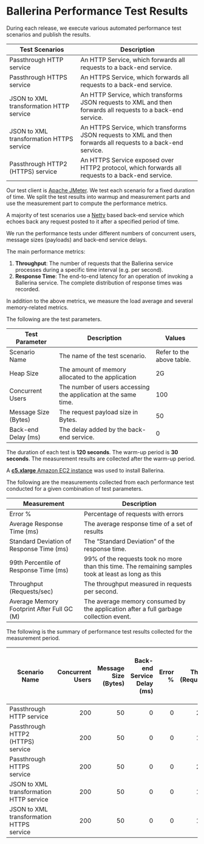 # Ballerina Performance Test Results

During each release, we execute various automated performance test scenarios and publish the results.

| Test Scenarios | Description |
| --- | --- |
| Passthrough HTTP service | An HTTP Service, which forwards all requests to a back-end service. |
| Passthrough HTTPS service | An HTTPS Service, which forwards all requests to a back-end service. |
| JSON to XML transformation HTTP service | An HTTP Service, which transforms JSON requests to XML and then forwards all requests to a back-end service. |
| JSON to XML transformation HTTPS service | An HTTPS Service, which transforms JSON requests to XML and then forwards all requests to a back-end service. |
| Passthrough HTTP2 (HTTPS) service | An HTTPS Service exposed over HTTP2 protocol, which forwards all requests to a back-end service. |

Our test client is [Apache JMeter](https://jmeter.apache.org/index.html). We test each scenario for a fixed duration of
time. We split the test results into warmup and measurement parts and use the measurement part to compute the
performance metrics.

A majority of test scenarios use a [Netty](https://netty.io/) based back-end service which echoes back any request
posted to it after a specified period of time.

We run the performance tests under different numbers of concurrent users, message sizes (payloads) and back-end service
delays.

The main performance metrics:

1. **Throughput**: The number of requests that the Ballerina service processes during a specific time interval (e.g. per second).
2. **Response Time**: The end-to-end latency for an operation of invoking a Ballerina service. The complete distribution of response times was recorded.

In addition to the above metrics, we measure the load average and several memory-related metrics.

The following are the test parameters.

| Test Parameter | Description | Values |
| --- | --- | --- |
| Scenario Name | The name of the test scenario. | Refer to the above table. |
| Heap Size | The amount of memory allocated to the application | 2G |
| Concurrent Users | The number of users accessing the application at the same time. | 100 |
| Message Size (Bytes) | The request payload size in Bytes. | 50 |
| Back-end Delay (ms) | The delay added by the back-end service. | 0 |

The duration of each test is **120 seconds**. The warm-up period is **30 seconds**.
The measurement results are collected after the warm-up period.

A [**c5.xlarge** Amazon EC2 instance](https://aws.amazon.com/ec2/instance-types/) was used to install Ballerina.

The following are the measurements collected from each performance test conducted for a given combination of
test parameters.

| Measurement | Description |
| --- | --- |
| Error % | Percentage of requests with errors |
| Average Response Time (ms) | The average response time of a set of results |
| Standard Deviation of Response Time (ms) | The “Standard Deviation” of the response time. |
| 99th Percentile of Response Time (ms) | 99% of the requests took no more than this time. The remaining samples took at least as long as this |
| Throughput (Requests/sec) | The throughput measured in requests per second. |
| Average Memory Footprint After Full GC (M) | The average memory consumed by the application after a full garbage collection event. |

The following is the summary of performance test results collected for the measurement period.

|  Scenario Name | Concurrent Users | Message Size (Bytes) | Back-end Service Delay (ms) | Error % | Throughput (Requests/sec) | Average Response Time (ms) | Standard Deviation of Response Time (ms) | 99th Percentile of Response Time (ms) | Ballerina GC Throughput (%) | Average of Ballerina Memory Footprint After Full GC (M) |
|---|---:|---:|---:|---:|---:|---:|---:|---:|---:|---:|
|  Passthrough HTTP service | 200 | 50 | 0 | 0 | 22217.88 | 8.21 | 8.29 | 47 | 99.21 |  |
|  Passthrough HTTP2 (HTTPS) service | 200 | 50 | 0 | 0 | 15355.36 | 11.63 | 11.11 | 59 | 99.33 | 24.263 |
|  Passthrough HTTPS service | 200 | 50 | 0 | 0 | 20207.05 | 9.02 | 8.8 | 50 | 99.22 | 24.729 |
|  JSON to XML transformation HTTP service | 200 | 50 | 0 | 0 | 14493.91 | 12.61 | 11.68 | 67 | 98.65 | 23.771 |
|  JSON to XML transformation HTTPS service | 200 | 50 | 0 | 0 | 13193.48 | 13.85 | 11.93 | 69 | 98.68 | 23.407 |
